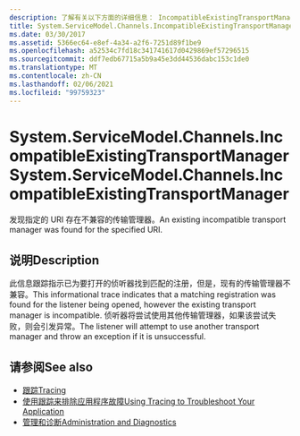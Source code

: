 ```yaml
---
description: 了解有关以下方面的详细信息： IncompatibleExistingTransportManager
title: System.ServiceModel.Channels.IncompatibleExistingTransportManager
ms.date: 03/30/2017
ms.assetid: 5366ec64-e8ef-4a34-a2f6-7251d89f1be9
ms.openlocfilehash: a52534c7fd18c341741617d0429869ef57296515
ms.sourcegitcommit: ddf7edb67715a5b9a45e3dd44536dabc153c1de0
ms.translationtype: MT
ms.contentlocale: zh-CN
ms.lasthandoff: 02/06/2021
ms.locfileid: "99759323"
---
```

# <a name="systemservicemodelchannelsincompatibleexistingtransportmanager"></a><span data-ttu-id="6f6b1-103">System.ServiceModel.Channels.IncompatibleExistingTransportManager</span><span class="sxs-lookup"><span data-stu-id="6f6b1-103">System.ServiceModel.Channels.IncompatibleExistingTransportManager</span></span>

<span data-ttu-id="6f6b1-104">发现指定的 URI 存在不兼容的传输管理器。</span><span class="sxs-lookup"><span data-stu-id="6f6b1-104">An existing incompatible transport manager was found for the specified URI.</span></span>  
  
## <a name="description"></a><span data-ttu-id="6f6b1-105">说明</span><span class="sxs-lookup"><span data-stu-id="6f6b1-105">Description</span></span>  

 <span data-ttu-id="6f6b1-106">此信息跟踪指示已为要打开的侦听器找到匹配的注册，但是，现有的传输管理器不兼容。</span><span class="sxs-lookup"><span data-stu-id="6f6b1-106">This informational trace indicates that a matching registration was found for the listener being opened, however the existing transport manager is incompatible.</span></span> <span data-ttu-id="6f6b1-107">侦听器将尝试使用其他传输管理器，如果该尝试失败，则会引发异常。</span><span class="sxs-lookup"><span data-stu-id="6f6b1-107">The listener will attempt to use another transport manager and throw an exception if it is unsuccessful.</span></span>  
  
## <a name="see-also"></a><span data-ttu-id="6f6b1-108">请参阅</span><span class="sxs-lookup"><span data-stu-id="6f6b1-108">See also</span></span>

- [<span data-ttu-id="6f6b1-109">跟踪</span><span class="sxs-lookup"><span data-stu-id="6f6b1-109">Tracing</span></span>](index.md)
- [<span data-ttu-id="6f6b1-110">使用跟踪来排除应用程序故障</span><span class="sxs-lookup"><span data-stu-id="6f6b1-110">Using Tracing to Troubleshoot Your Application</span></span>](using-tracing-to-troubleshoot-your-application.md)
- [<span data-ttu-id="6f6b1-111">管理和诊断</span><span class="sxs-lookup"><span data-stu-id="6f6b1-111">Administration and Diagnostics</span></span>](../index.md)
